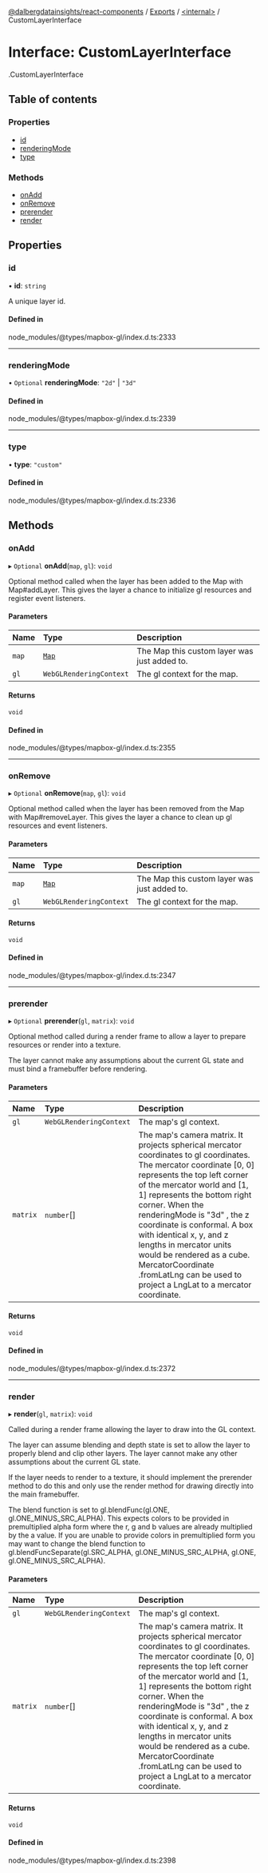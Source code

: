 [@dalbergdatainsights/react-components](../README.md) / [Exports](../modules.md) / [<internal\>](../modules/internal_.md) / CustomLayerInterface

# Interface: CustomLayerInterface

[<internal>](../modules/internal_.md).CustomLayerInterface

## Table of contents

### Properties

- [id](internal_.CustomLayerInterface.md#id)
- [renderingMode](internal_.CustomLayerInterface.md#renderingmode)
- [type](internal_.CustomLayerInterface.md#type)

### Methods

- [onAdd](internal_.CustomLayerInterface.md#onadd)
- [onRemove](internal_.CustomLayerInterface.md#onremove)
- [prerender](internal_.CustomLayerInterface.md#prerender)
- [render](internal_.CustomLayerInterface.md#render)

## Properties

### id

• **id**: `string`

A unique layer id.

#### Defined in

node_modules/@types/mapbox-gl/index.d.ts:2333

___

### renderingMode

• `Optional` **renderingMode**: ``"2d"`` \| ``"3d"``

#### Defined in

node_modules/@types/mapbox-gl/index.d.ts:2339

___

### type

• **type**: ``"custom"``

#### Defined in

node_modules/@types/mapbox-gl/index.d.ts:2336

## Methods

### onAdd

▸ `Optional` **onAdd**(`map`, `gl`): `void`

Optional method called when the layer has been added to the Map with Map#addLayer.
This gives the layer a chance to initialize gl resources and register event listeners.

#### Parameters

| Name | Type | Description |
| :------ | :------ | :------ |
| `map` | [`Map`](../classes/internal_.Map.md) | The Map this custom layer was just added to. |
| `gl` | `WebGLRenderingContext` | The gl context for the map. |

#### Returns

`void`

#### Defined in

node_modules/@types/mapbox-gl/index.d.ts:2355

___

### onRemove

▸ `Optional` **onRemove**(`map`, `gl`): `void`

Optional method called when the layer has been removed from the Map with Map#removeLayer.
This gives the layer a chance to clean up gl resources and event listeners.

#### Parameters

| Name | Type | Description |
| :------ | :------ | :------ |
| `map` | [`Map`](../classes/internal_.Map.md) | The Map this custom layer was just added to. |
| `gl` | `WebGLRenderingContext` | The gl context for the map. |

#### Returns

`void`

#### Defined in

node_modules/@types/mapbox-gl/index.d.ts:2347

___

### prerender

▸ `Optional` **prerender**(`gl`, `matrix`): `void`

Optional method called during a render frame to allow a layer to prepare resources
or render into a texture.

The layer cannot make any assumptions about the current GL state and must bind a framebuffer
before rendering.

#### Parameters

| Name | Type | Description |
| :------ | :------ | :------ |
| `gl` | `WebGLRenderingContext` | The map's gl context. |
| `matrix` | `number`[] | The map's camera matrix. It projects spherical mercator coordinates to gl coordinates. The mercator coordinate [0, 0] represents the top left corner of the mercator world and [1, 1] represents the bottom right corner. When the renderingMode is "3d" , the z coordinate is conformal. A box with identical x, y, and z lengths in mercator units would be rendered as a cube. MercatorCoordinate .fromLatLng can be used to project a LngLat to a mercator coordinate. |

#### Returns

`void`

#### Defined in

node_modules/@types/mapbox-gl/index.d.ts:2372

___

### render

▸ **render**(`gl`, `matrix`): `void`

Called during a render frame allowing the layer to draw into the GL context.

The layer can assume blending and depth state is set to allow the layer to properly blend
and clip other layers. The layer cannot make any other assumptions about the current GL state.

If the layer needs to render to a texture, it should implement the prerender method to do this
and only use the render method for drawing directly into the main framebuffer.

The blend function is set to gl.blendFunc(gl.ONE, gl.ONE_MINUS_SRC_ALPHA). This expects
colors to be provided in premultiplied alpha form where the r, g and b values are already
multiplied by the a value. If you are unable to provide colors in premultiplied form you may
want to change the blend function to
gl.blendFuncSeparate(gl.SRC_ALPHA, gl.ONE_MINUS_SRC_ALPHA, gl.ONE, gl.ONE_MINUS_SRC_ALPHA).

#### Parameters

| Name | Type | Description |
| :------ | :------ | :------ |
| `gl` | `WebGLRenderingContext` | The map's gl context. |
| `matrix` | `number`[] | The map's camera matrix. It projects spherical mercator coordinates to gl coordinates. The mercator coordinate [0, 0] represents the top left corner of the mercator world and [1, 1] represents the bottom right corner. When the renderingMode is "3d" , the z coordinate is conformal. A box with identical x, y, and z lengths in mercator units would be rendered as a cube. MercatorCoordinate .fromLatLng can be used to project a LngLat to a mercator coordinate. |

#### Returns

`void`

#### Defined in

node_modules/@types/mapbox-gl/index.d.ts:2398
